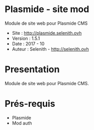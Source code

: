 Plasmide - site mod
========

Module de site web pour Plasmide CMS

- Site :	http://plasmide.selenith.ovh
- Version :	1.5.1
- Date : 	2017 - 10
- Auteur : 	Selenith - http://selenith.ovh


Presentation
============

Module de site web pour Plasmide CMS.


Prés-requis
===========
- Plasmide
- Mod auth

